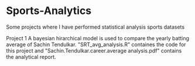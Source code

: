 # Sports-Analytics
Some projects where I have performed statistical analysis sports datasets


Project 1
A bayesian hirarchical model is used to compare the yearly batting average of Sachin Tendulkar.
"SRT_avg_analysis.R" containes the code for this project and "Sachin.Tendulkar.career.average analysis.pdf" contains the analytical report.
